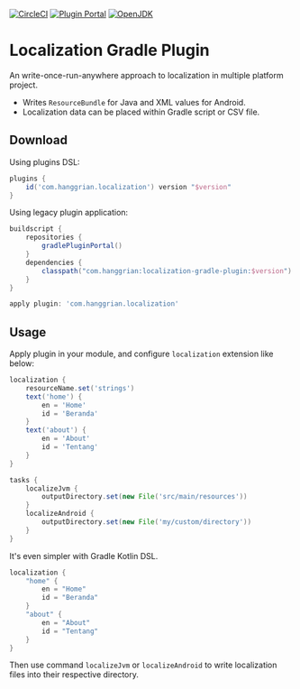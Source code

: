 [![CircleCI](https://img.shields.io/circleci/build/gh/hanggrian/localization-gradle-plugin)](https://app.circleci.com/pipelines/github/hanggrian/localization-gradle-plugin/)
[![Plugin Portal](https://img.shields.io/gradle-plugin-portal/v/com.hanggrian.localization)](https://plugins.gradle.org/plugin/com.hanggrian.localization)
[![OpenJDK](https://img.shields.io/badge/jdk-11%2B-informational)](https://openjdk.org/projects/jdk/11/)

# Localization Gradle Plugin

An write-once-run-anywhere approach to localization in multiple platform
project.

- Writes `ResourceBundle` for Java and XML values for Android.
- Localization data can be placed within Gradle script or CSV file.

## Download

Using plugins DSL:

```gradle
plugins {
    id('com.hanggrian.localization') version "$version"
}
```

Using legacy plugin application:

```gradle
buildscript {
    repositories {
        gradlePluginPortal()
    }
    dependencies {
        classpath("com.hanggrian:localization-gradle-plugin:$version")
    }
}

apply plugin: 'com.hanggrian.localization'
```

## Usage

Apply plugin in your module, and configure `localization` extension like below:

```gradle
localization {
    resourceName.set('strings')
    text('home') {
        en = 'Home'
        id = 'Beranda'
    }
    text('about') {
        en = 'About'
        id = 'Tentang'
    }
}

tasks {
    localizeJvm {
        outputDirectory.set(new File('src/main/resources'))
    }
    localizeAndroid {
        outputDirectory.set(new File('my/custom/directory'))
    }
}
```

It's even simpler with Gradle Kotlin DSL.

```kotlin
localization {
    "home" {
        en = "Home"
        id = "Beranda"
    }
    "about" {
        en = "About"
        id = "Tentang"
    }
}
```

Then use command `localizeJvm` or `localizeAndroid` to write localization files
into their respective directory.
